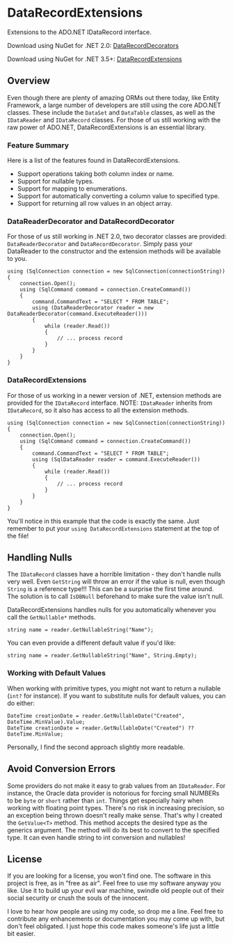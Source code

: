 # DataRecordExtensions

Extensions to the ADO.NET IDataRecord interface.

Download using NuGet for .NET 2.0: [DataRecordDecorators](http://nuget.org/packages/DataRecordDecorators)

Download using NuGet for .NET 3.5+: [DataRecordExtensions](http://nuget.org/packages/DataRecordExtensions)

## Overview
Even though there are plenty of amazing ORMs out there today, like Entity Framework, a large number of developers are still using the core ADO.NET classes. These include the `DataSet` and `DataTable` classes, as well as the `IDataReader` and `IDataRecord` classes. For those of us still working with the raw power of ADO.NET, DataRecordExtensions is an essential library.

### Feature Summary
Here is a list of the features found in DataRecordExtensions.
* Support operations taking both column index or name.
* Support for nullable types.
* Support for mapping to enumerations.
* Support for automatically converting a column value to specified type.
* Support for returning all row values in an object array.

### DataReaderDecorator and DataRecordDecorator
For those of us still working in .NET 2.0, two decorator classes are provided: `DataReaderDecorator` and `DataRecordDecorator`. Simply pass your DataReader to the constructor and the extension methods will be available to you.

	using (SqlConnection connection = new SqlConnection(connectionString))
	{
		connection.Open();
		using (SqlCommand command = connection.CreateCommand())
		{
			command.CommandText = "SELECT * FROM TABLE";
			using (DataReaderDecorator reader = new DataReaderDecorator(command.ExecuteReader()))
			{
				while (reader.Read())
				{
					// ... process record
				}
			}
		}
	}


### DataRecordExtensions
For those of us working in a newer version of .NET, extension methods are provided for the `IDataRecord` interface. NOTE: `IDataReader` inherits from `IDataRecord`, so it also has access to all the extension methods.

	using (SqlConnection connection = new SqlConnection(connectionString))
	{
		connection.Open();
		using (SqlCommand command = connection.CreateCommand())
		{
			command.CommandText = "SELECT * FROM TABLE";
			using (SqlDataReader reader = command.ExecuteReader())
			{
				while (reader.Read())
				{
					// ... process record
				}
			}
		}
	}

You'll notice in this example that the code is exactly the same. Just remember to put your `using DataRecordExtensions` statement at the top of the file!

## Handling Nulls
The `IDataRecord` classes have a horrible limitation - they don't handle nulls very well. Even `GetString` will throw an error if the value is null, even though `String` is a reference type!!! This can be a surprise the first time around. The solution is to call `IsDBNull` beforehand to make sure the value isn't null.

DataRecordExtensions handles nulls for you automatically whenever you call the `GetNullable*` methods.

    string name = reader.GetNullableString("Name");
    
You can even provide a different default value if you'd like:

    string name = reader.GetNullableString("Name", String.Empty);

### Working with Default Values
When working with primitive types, you might not want to return a nullable (`int?` for instance). If you want to substitute nulls for default values, you can do either:

    DateTime creationDate = reader.GetNullableDate("Created", DateTime.MinValue).Value;
    DateTime creationDate = reader.GetNullableDate("Created") ?? DateTime.MinValue;
    
Personally, I find the second approach slightly more readable.

## Avoid Conversion Errors
Some providers do not make it easy to grab values from an `IDataReader`. For instance, the Oracle data provider is notorious for forcing small NUMBERs to be `byte` or `short` rather than `int`. Things get especially hairy when working with floating point types. There's no risk in increasing precision, so an exception being thrown doesn't really make sense. That's why I created the `GetValue<T>` method. This method accepts the desired type as the generics argument. The method will do its best to convert to the specified type. It can even handle string to int conversion and nullables!

## License
If you are looking for a license, you won't find one. The software in this project is free, as in "free as air". Feel free to use my software anyway you like. Use it to build up your evil war machine, swindle old people out of their social security or crush the souls of the innocent.

I love to hear how people are using my code, so drop me a line. Feel free to contribute any enhancements or documentation you may come up with, but don't feel obligated. I just hope this code makes someone's life just a little bit easier.
